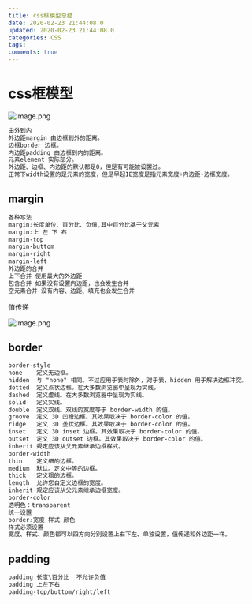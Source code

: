 ```yaml
---
title: css框模型总结
date: 2020-02-23 21:44:08.0
updated: 2020-02-23 21:44:08.0
categories: CSS
tags: 
comments: true
---
```


# css框模型
![image.png](https://quinntian.com/upload/2020/2/image-b1d9940ce7124af6b0100718386301b0.png)


```css
由外到内 
外边距margin 由边框到外的距离。
边框border 边框。
内边距padding 由边框到内的距离。
元素element 实际部分。
外边距、边框、内边距的默认都是0，但是有可能被设置过。
正常下width设置的是元素的宽度，但是早起IE宽度是指元素宽度+内边距+边框宽度。
```

## margin

```css
各种写法
margin:长度单位、百分比、负值,其中百分比基于父元素
margin:上 左 下 右
margin-top
margin-buttom
margin-right
margin-left
外边距的合并
上下合并 使用最大的外边距
包含合并 如果没有设置内边距，也会发生合并
空元素合并 没有内容、边距、填充也会发生合并
```

值传递

![image.png](https://quinntian.com/upload/2020/2/image-e03349933f784aac9776d9cca6567ba6.png)

## border

```css
border-style
none	定义无边框。
hidden	与 "none" 相同。不过应用于表时除外，对于表，hidden 用于解决边框冲突。
dotted	定义点状边框。在大多数浏览器中呈现为实线。
dashed	定义虚线。在大多数浏览器中呈现为实线。
solid	定义实线。
double	定义双线。双线的宽度等于 border-width 的值。
groove	定义 3D 凹槽边框。其效果取决于 border-color 的值。
ridge	定义 3D 垄状边框。其效果取决于 border-color 的值。
inset	定义 3D inset 边框。其效果取决于 border-color 的值。
outset	定义 3D outset 边框。其效果取决于 border-color 的值。
inherit	规定应该从父元素继承边框样式。
border-width
thin	定义细的边框。
medium	默认。定义中等的边框。
thick	定义粗的边框。
length	允许您自定义边框的宽度。
inherit	规定应该从父元素继承边框宽度。
border-color
透明色：transparent
统一设置
border:宽度 样式 颜色
样式必须设置
宽度、样式、颜色都可以四方向分别设置上右下左、单独设置，值传递和外边距一样。
```

## padding

```css
padding 长度\百分比  不允许负值
padding 上左下右
padding-top/buttom/right/left

```

